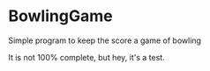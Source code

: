 # BowlingGame
Simple program to keep the score a game of bowling

It is not 100% complete, but hey, it's a test.
